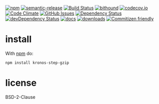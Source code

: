 [![npm](https://img.shields.io/npm/v/kronos-step-file.svg)](https://www.npmjs.com/package/kronos-step-file)
[![semantic-release](https://img.shields.io/badge/%20%20%F0%9F%93%A6%F0%9F%9A%80-semantic--release-e10079.svg)](https://github.com/Kronos-Integration/kronos-step-file)
[![Build Status](https://secure.travis-ci.org/Kronos-Integration/kronos-step-file.png)](http://travis-ci.org/Kronos-Integration/kronos-step-file)
[![bithound](https://www.bithound.io/github/Kronos-Integration/kronos-step-file/badges/score.svg)](https://www.bithound.io/github/Kronos-Integration/kronos-step-file)
[![codecov.io](http://codecov.io/github/Kronos-Integration/kronos-step-file/coverage.svg?branch=master)](http://codecov.io/github/Kronos-Integration/kronos-step-file?branch=master)
[![Code Climate](https://codeclimate.com/github/Kronos-Integration/kronos-step-file/badges/gpa.svg)](https://codeclimate.com/github/Kronos-Integration/kronos-step-file)
[![GitHub Issues](https://img.shields.io/github/issues/Kronos-Integration/kronos-step-file.svg?style=flat-square)](https://github.com/Kronos-Integration/kronos-step-file/issues)
[![Dependency Status](https://david-dm.org/Kronos-Integration/kronos-step-file.svg)](https://david-dm.org/Kronos-Integration/kronos-step-file)
[![devDependency Status](https://david-dm.org/Kronos-Integration/kronos-step-file/dev-status.svg)](https://david-dm.org/Kronos-Integration/kronos-step-file#info=devDependencies)
[![docs](http://inch-ci.org/github/Kronos-Integration/kronos-step-file.svg?branch=master)](http://inch-ci.org/github/Kronos-Integration/kronos-step-file)
[![downloads](http://img.shields.io/npm/dm/kronos-step-file.svg?style=flat-square)](https://npmjs.org/package/kronos-step-file)
[![Commitizen friendly](https://img.shields.io/badge/commitizen-friendly-brightgreen.svg)](http://commitizen.github.io/cz-cli/)

install
=======

With [npm](http://npmjs.org) do:

```shell
npm install kronos-step-gzip
```

license
=======

BSD-2-Clause
